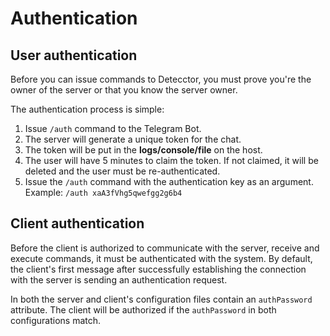 # Authentication

## User authentication

Before you can issue commands to Detecctor, you must prove you're the owner of the server or that you know the server
owner.

The authentication process is simple:

1. Issue `/auth` command to the Telegram Bot.
2. The server will generate a unique token for the chat.
3. The token will be put in the **logs/console/file** on the host.
4. The user will have 5 minutes to claim the token. If not claimed, it will be deleted and the user must be
   re-authenticated.
5. Issue the `/auth` command with the authentication key as an argument. Example: `/auth xaA3fVhg5qwefgg2g6b4`

## Client authentication

Before the client is authorized to communicate with the server, receive and execute commands, it must be authenticated
with the system. By default, the client's first message after successfully establishing the connection with the server
is sending an authentication request.

In both the server and client's configuration files contain an `authPassword` attribute. The client will be authorized
if the `authPassword` in both configurations match.